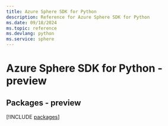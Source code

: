 ```yaml
---
title: Azure Sphere SDK for Python
description: Reference for Azure Sphere SDK for Python
ms.date: 09/18/2024
ms.topic: reference
ms.devlang: python
ms.service: sphere
---
```

# Azure Sphere SDK for Python - preview
## Packages - preview
[!INCLUDE [packages](sphere-index.md)]